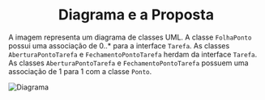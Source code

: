 <h1 align="center">Diagrama e a Proposta</h1>

A imagem representa um diagrama de classes UML. 
A classe `FolhaPonto` possui uma associação de 0..* para a interface `Tarefa`. 
As classes `AberturaPontoTarefa` e `FechamentoPontoTarefa` herdam da interface `Tarefa`. 
As classes `AberturaPontoTarefa` e `FechamentoPontoTarefa` possuem uma associação de 1 para 1 com a classe `Ponto`.

![](./docs/diagram.jpg?raw=true "Diagrama")
